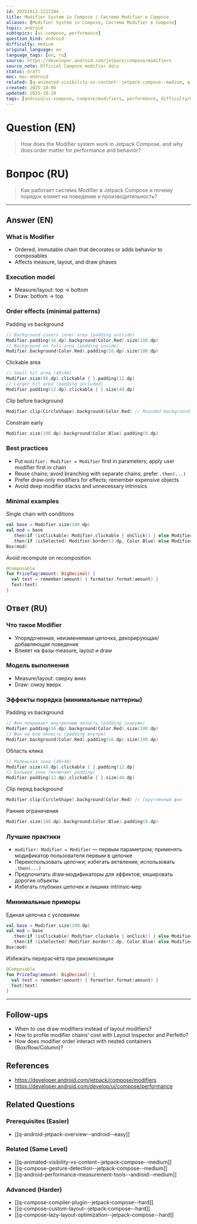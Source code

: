 ```yaml
---
id: 20251012-1227104
title: Modifier System in Compose / Система Modifier в Compose
aliases: [Modifier System in Compose, Система Modifier в Compose]
topic: android
subtopics: [ui-compose, performance]
question_kind: android
difficulty: medium
original_language: en
language_tags: [en, ru]
source: https://developer.android.com/jetpack/compose/modifiers
source_note: Official Compose modifier docs
status: draft
moc: moc-android
related: [q-animated-visibility-vs-content--jetpack-compose--medium, q-compose-gesture-detection--jetpack-compose--medium, q-compose-compiler-plugin--jetpack-compose--hard]
created: 2025-10-06
updated: 2025-10-20
tags: [android/ui-compose, compose/modifiers, performance, difficulty/medium]
---
```

# Question (EN)
> How does the Modifier system work in Jetpack Compose, and why does order matter for performance and behavior?

# Вопрос (RU)
> Как работает система Modifier в Jetpack Compose и почему порядок влияет на поведение и производительность?

---

## Answer (EN)

### What is Modifier
- Ordered, immutable chain that decorates or adds behavior to composables
- Affects measure, layout, and draw phases

### Execution model
- Measure/layout: top → bottom
- Draw: bottom → top

### Order effects (minimal patterns)
Padding vs background
```kotlin
// Background covers inner area (padding outside)
Modifier.padding(16.dp).background(Color.Red).size(100.dp)
// Background on full area (padding inside)
Modifier.background(Color.Red).padding(16.dp).size(100.dp)
```
Clickable area
```kotlin
// Small hit area (48×48)
Modifier.size(48.dp).clickable { }.padding(12.dp)
// Larger hit area (padding included)
Modifier.padding(12.dp).clickable { }.size(48.dp)
```
Clip before background
```kotlin
Modifier.clip(CircleShape).background(Color.Red) // Rounded background
```
Constrain early
```kotlin
Modifier.size(100.dp).background(Color.Blue).padding(8.dp)
```

### Best practices
- Put `modifier: Modifier = Modifier` first in parameters; apply user modifier first in chain
- Reuse chains; avoid branching with separate chains; prefer `.then(...)`
- Prefer draw‑only modifiers for effects; remember expensive objects
- Avoid deep modifier stacks and unnecessary intrinsics

### Minimal examples
Single chain with conditions
```kotlin
val base = Modifier.size(100.dp)
val mod = base
  .then(if (isClickable) Modifier.clickable { onClick() } else Modifier)
  .then(if (isSelected) Modifier.border(2.dp, Color.Blue) else Modifier)
Box(mod)
```
Avoid recompute on recomposition
```kotlin
@Composable
fun PriceTag(amount: BigDecimal) {
  val text = remember(amount) { formatter.format(amount) }
  Text(text)
}
```

## Ответ (RU)

### Что такое Modifier
- Упорядоченная, неизменяемая цепочка, декорирующая/добавляющая поведение
- Влияет на фазы measure, layout и draw

### Модель выполнения
- Measure/layout: сверху вниз
- Draw: снизу вверх

### Эффекты порядка (минимальные паттерны)
Padding vs background
```kotlin
// Фон покрывает внутреннюю область (padding снаружи)
Modifier.padding(16.dp).background(Color.Red).size(100.dp)
// Фон на всю область (padding внутри)
Modifier.background(Color.Red).padding(16.dp).size(100.dp)
```
Область клика
```kotlin
// Маленькая зона (48×48)
Modifier.size(48.dp).clickable { }.padding(12.dp)
// Большая зона (включает padding)
Modifier.padding(12.dp).clickable { }.size(48.dp)
```
Clip перед background
```kotlin
Modifier.clip(CircleShape).background(Color.Red) // Скруглённый фон
```
Ранние ограничения
```kotlin
Modifier.size(100.dp).background(Color.Blue).padding(8.dp)
```

### Лучшие практики
- `modifier: Modifier = Modifier` — первым параметром; применять модификатор пользователя первым в цепочке
- Переиспользовать цепочки; избегать ветвления; использовать `.then(...)`
- Предпочитать draw‑модификаторы для эффектов; кешировать дорогие объекты
- Избегать глубоких цепочек и лишних intrinsic‑мер

### Минимальные примеры
Единая цепочка с условиями
```kotlin
val base = Modifier.size(100.dp)
val mod = base
  .then(if (isClickable) Modifier.clickable { onClick() } else Modifier)
  .then(if (isSelected) Modifier.border(2.dp, Color.Blue) else Modifier)
Box(mod)
```
Избежать перерасчёта при рекомпозиции
```kotlin
@Composable
fun PriceTag(amount: BigDecimal) {
  val text = remember(amount) { formatter.format(amount) }
  Text(text)
}
```

---

## Follow-ups
- When to use draw modifiers instead of layout modifiers?
- How to profile modifier chains’ cost with Layout Inspector and Perfetto?
- How does modifier order interact with nested containers (Box/Row/Column)?

## References
- https://developer.android.com/jetpack/compose/modifiers
- https://developer.android.com/develop/ui/compose/performance

## Related Questions

### Prerequisites (Easier)
- [[q-android-jetpack-overview--android--easy]]

### Related (Same Level)
- [[q-animated-visibility-vs-content--jetpack-compose--medium]]
- [[q-compose-gesture-detection--jetpack-compose--medium]]
- [[q-android-performance-measurement-tools--android--medium]]

### Advanced (Harder)
- [[q-compose-compiler-plugin--jetpack-compose--hard]]
- [[q-compose-custom-layout--jetpack-compose--hard]]
- [[q-compose-lazy-layout-optimization--jetpack-compose--hard]]

